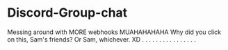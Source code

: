 # Discord-Group-chat
Messing around with MORE webhooks
MUAHAHAHAHA Why did you click on this, Sam's friends? Or Sam, whichever. XD
.
.
.
.
.
.
.
.
.
.
.
.
.
.
.
.
